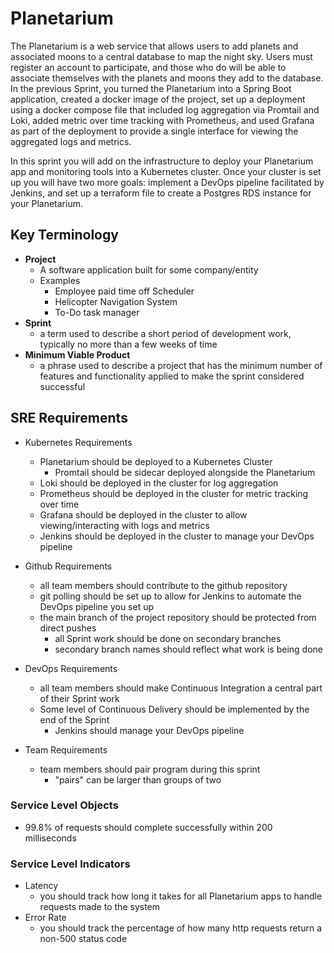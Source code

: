 # Planetarium

The Planetarium is a web service that allows users to add planets and associated moons to a central database to map the night sky. Users must register an account to participate, and those who do will be able to associate themselves with the planets and moons they add to the database. In the previous Sprint, you turned the Planetarium into a Spring Boot application, created a docker image of the project, set up a deployment using a docker compose file that included log aggregation via Promtail and Loki, added metric over time tracking with Prometheus, and used Grafana as part of the deployment to provide a single interface for viewing the aggregated logs and metrics.

In this sprint you will add on the infrastructure to deploy your Planetarium app and monitoring tools into a Kubernetes cluster. Once your cluster is set up you will have two more goals: implement a DevOps pipeline facilitated by Jenkins, and set up a terraform file to create a Postgres RDS instance for your Planetarium.

## Key Terminology

- **Project**
  - A software application built for some company/entity
  - Examples
    - Employee paid time off Scheduler
    - Helicopter Navigation System
    - To-Do task manager
- **Sprint**
  - a term used to describe a short period of development work, typically no more than a few weeks of time
- **Minimum Viable Product**
  - a phrase used to describe a project that has the minimum number of features and functionality applied to make the sprint considered successful

## SRE Requirements

- Kubernetes Requirements

  - Planetarium should be deployed to a Kubernetes Cluster
    - Promtail should be sidecar deployed alongside the Planetarium
  - Loki should be deployed in the cluster for log aggregation
  - Prometheus should be deployed in the cluster for metric tracking over time
  - Grafana should be deployed in the cluster to allow viewing/interacting with logs and metrics
  - Jenkins should be deployed in the cluster to manage your DevOps pipeline

- Github Requirements

  - all team members should contribute to the github repository
  - git polling should be set up to allow for Jenkins to automate the DevOps pipeline you set up
  - the main branch of the project repository should be protected from direct pushes
    - all Sprint work should be done on secondary branches
    - secondary branch names should reflect what work is being done

- DevOps Requirements

  - all team members should make Continuous Integration a central part of their Sprint work
  - Some level of Continuous Delivery should be implemented by the end of the Sprint
    - Jenkins should manage your DevOps pipeline

- Team Requirements
  - team members should pair program during this sprint
    - "pairs" can be larger than groups of two

### Service Level Objects

- 99.8% of requests should complete successfully within 200 milliseconds

### Service Level Indicators

- Latency
  - you should track how long it takes for all Planetarium apps to handle requests made to the system
- Error Rate
  - you should track the percentage of how many http requests return a non-500 status code
